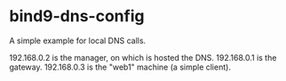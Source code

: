 # bind9-dns-config
A simple example for local DNS calls.

192.168.0.2 is the manager, on which is hosted the DNS.
192.168.0.1 is the gateway.
192.168.0.3 is the "web1" machine (a simple client).

